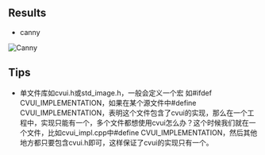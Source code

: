 ## Results

- canny

![Canny](https://github.com/boboyiyi/learnopencv/blob/master/src/cvui/demo/canny.gif)


## Tips

- 单文件库如cvui.h或std_image.h，一般会定义一个宏 如#ifdef CVUI_IMPLEMENTATION，如果在某个源文件中#define CVUI_IMPLEMENTATION，表明这个文件包含了cvui的实现，那么在一个工程中，实现只能有一个，多个文件都想使用cvui怎么办？这个时候我们就在一个文件，比如cvui_impl.cpp中#define CVUI_IMPLEMENTATION，然后其他地方都只要包含cvui.h即可，这样保证了cvui的实现只有一个。
